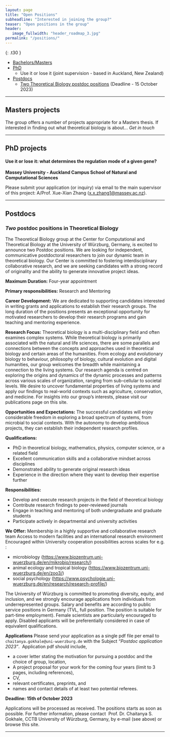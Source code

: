 ```yaml
---
layout: page
title: "Open Positions"
subheadline: "Interested in joining the group?"
teaser: "Open positions in the group"
header:
   image_fullwidth: "header_roadmap_3.jpg"
permalink: "/positions/"
---
```


{: .t30 }

- [Bachelors/Masters](#masters)
- [PhD](#phd)
	- Use it or lose it (joint supervision - based in Auckland, New Zealand)
- [Postdocs](#postdocs)
	- [Two Theoretical Biology postdoc positions](#pd1) (Deadline - 15 October 2023)

<!--	- [Endosymbiosis (Theoretical/Experimental joint mentorship based in Konstanz, Germany)](#pd2)
	- [MSCA postdoctoral fellowships (deadling for grant application is 13th September)](#pd3)-->

---

## Masters projects <a name="masters"></a>

The group offers a number of projects appropriate for a Masters thesis. If interested in finding out what theoretical biology is about...
*Get in touch*

---




## PhD projects <a name="phd"></a>

<!--Through the [EvoGamesPlus](https://www.maastrichtuniversity.nl/evogamesplus/vacancies) funding scheme of the European Union’s Horizon 2020 Research and Innovation Programme under the Marie Skłodowska-Curie grant, numerous early career fellowships are available.
Our group is a part of the funding scheme. Please check the website and the eligibility requriments for our open call.-->



#### Use it or lose it: what determines the regulation mode of a given gene?

**Massey University - Auckland Campus    School of Natural and Computational Sciences**

Please submit your application (or inquiry) via email to the main supervisor of this project: A/Prof. Xue-Xian Zhang (x.x.zhang1@massey.ac.nz).

<!--<span style="color:gray"> The following are some of the topics that the group is interested in developing further. However the exact project is often tailored to the interests of the candidate. We are interested in recruiting interested PhD students through the next round of the [International Max Planck Research School](https://www.evolbio.mpg.de/3017297/application)-->

<!--#### Eco-evolutionary tuning of biological clocks
Biological clocks are oscillating physiological processes which allow organisms to coordinate their life with environmental cycles such as night and day, seasons or tides. They are synchronized with the environment through a process called entrainment. Usually, biological clocks can be entrained by several environmental factors such as light, temperature or humidity. All of those factors are inherently subject to noise. Starting from existing models of entrainment, we would like to develop a mechanistic model for how several noisy factors jointly entrain the clock. This includes stochastic approaches, development of probabilistic models, and demonstrating the robustness of oscillations to environmental noise. In a second step, we would like to study the evolution of such a mechanistic model along with ecological (biotic and abiotic) inputs. We are interested in developing the skills and supporting the career of a student with a background in physics or applied mathematics, keenly interested in evolutionary biology. **Prior experience in the dynamical systems and in particular the theory of phase oscillators is desirable but not required at the start. While offered by Gokhale, the project will develop in close collaboration with the group of [Tobias Kaiser](https://www.evolbio.mpg.de/biologicalclocks).**-->
<!--#### Eco-eco-evolutionary agriculture
Working at the interface of _eco_logy, _eco_nomics and _evo_lution this project takes on the true meaning of translational biology. Feeding more than 7 billion people puts immense pressure on the farming industry — especially since it is required not just for providing food directly to humans but also for feeding livestock. Similar to the antibiotic resistance issue in medicine, we are dealing with ever-evolving more virulent parasites in agriculture. Thousands of years of monocultures have reduced the genetic diversity, as well as the ability of the plants to fight back. This project aims to understand this interaction taking into account different ecological, evolutionary and economic standpoints. Ecologically, we need to ascertain how we are changing the environment by driving artificially selected variants of crops and their potential to disrupt the wild varieties of the host plant. Evolutionarily, the host-pathogen dynamics need to be understood: how do the evolution of pathogen virulence and the eco-evolutionary dynamics change when considering multiple pathogen/crop species? Lastly, all the previous points coalesce at the economic standpoint, to make sure that the farmers do not lose more yield than necessary while keeping the technique sustainable.  **Knowledge about the theory of dynamical systems, stochastic processes and scientific computing would be desirable. A keen interest in interfacing with bioeconomists and field ecologists is a requirement.**-->
<!--#### Co-evolutionary dynamics in the light of extended evolutionary synthesis
Theories of predator-prey, host-parasite dynamics are a part of classical ecology. Together with evolution, we can address Red-Queen like scenarios with ever-evolving antagonists. The extended evolutionary synthesis includes phenomena such as innovation and learning. Personality effects of individual antagonists are often averaged out.
The project aims to incorporate extended evolutionary synthesis properties in the traditional co-evolution models.
The project involves theory development from an ecological and evolutionary point of view with implementations from techniques from machine learning. 
The theory will be developed together with an experimental collaborator working on the individual variation in the predatory behaviour of spiders. 
Primarily developed as a theory project, the ideal candidate is expected to be highly enthusiastic, working at the interface of theory development, machine learning and artificial intelligence and interacting with experimentalists.
**Knowledge about the theory of dynamical systems, stochastic processes, learning algorithms and scientific computing would be desirable. Familiarity with evolutionary and ecological models of co-evolution and mathematical biology would be an advantage, but if not, then a keen interest in the same is a requirement.**-->

---

## Postdocs <a name="postdocs"></a>

### _Two_ postdoc positions in Theoretical Biology <a name="pd1"></a>

The Theoretical Biology group at the Center for Computational and Theoretical Biology at the University of Würzburg, Germany, is excited to announce two Postdoc positions. We are looking for independent, communicative postdoctoral researchers to join our dynamic team in theoretical biology. Our Center is committed to fostering interdisciplinary collaborative research, and we are seeking candidates with a strong record of originality and the ability to generate innovative project ideas.

**Maximum Duration:** Four-year appointment

**Primary responsibilities:** Research and Mentoring

**Career Development:** We are dedicated to supporting candidates interested in writing grants and applications to establish their research groups. The long duration of the positions presents an exceptional opportunity for motivated researchers to develop their research programs and gain teaching and mentoring experience.

**Research Focus:**
Theoretical biology is a multi-disciplinary field and often examines complex systems. While theoretical biology is primarily associated with the natural and life sciences, there are some parallels and connections between the concepts and approaches used in theoretical biology and certain areas of the humanities. From ecology and evolutionary biology to behaviour, philosophy of biology, cultural evolution and digital humanities, our group welcomes the breadth while maintaining a connection to the living systems. Our research agenda is centred on exploring the origins and dynamics of the dynamic processes and patterns across various scales of organization, ranging from sub-cellular to societal levels. We desire to uncover fundamental properties of living systems and apply our findings to real-world contexts such as agriculture, conservation, and medicine. For insights into our group’s interests, please visit our publications page on this site.

**Opportunities and Expectations:**
The successful candidates will enjoy considerable freedom in exploring a broad spectrum of systems, from microbial to social contexts. With the autonomy to develop ambitious projects, they can establish their independent research profiles.

**Qualifications:**

* PhD in theoretical biology, mathematics, physics, computer science, or a related field
* Excellent communication skills and a collaborative mindset across disciplines
* Demonstrated ability to generate original research ideas
* Experience in the direction where they want to develop their expertise further 

**Responsibilities:**

* Develop and execute research projects in the field of theoretical biology
* Contribute research findings to peer-reviewed journals
* Engage in teaching and mentoring of both undergraduate and graduate students
* Participate actively in departmental and university activities

**We Offer:**
Membership in a highly supportive and collaborative research team
Access to modern facilities and an international research environment
Encouraged within University cooperation possibilities across scales for e.g. :

* microbiology (https://www.biozentrum.uni-wuerzburg.de/en/mikrobio/research/)
* animal ecology and tropical biology (https://www.biozentrum.uni-wuerzburg.de/en/zoo3/)
* social psychology (https://www.psychologie.uni-wuerzburg.de/en/research/research-profile/)

The University of Würzburg is committed to promoting diversity, equity, and inclusion, and we strongly encourage applications from individuals from underrepresented groups.
Salary and benefits are according to public service positions in Germany (TVL, full position. The position is suitable for part-time employment). Female scientists are particularly encouraged to apply. Disabled applicants will be preferentially considered in case of equivalent qualifications. 

**Applications**
Please send your application as a single pdf file per email to  
``chaitanya.gokhale@uni-wuerzburg.de`` with the Subject *“Postdoc application 2023”*. 
Application pdf should include,

* a cover letter stating the motivation for pursuing a postdoc and the choice of group, location,
* A project proposal for your work for the coming four years (limit to 3 pages, including references),
* CV, 
* relevant certificates, preprints, and 
* names and contact details of at least two potential referees.


**Deadline: 15th of October 2023**

Applications will be processed as received. The positions starts as soon as possible.
For further information, please contact 
Prof. Dr. Chaitanya S. Gokhale, CCTB University of Würzburg, Germany, by e-mail (see above) or browse this site.

---
<!--
### Endosymbiosis <a name="pd2"></a>

University of Konstanz evolutionary theory, mathematical
modeling, theoretical biology.

This project is a collaboration between Lutz Becks (University of
Konstanz; https://www.limnologie.uni-konstanz.de/becks), Peter Czuppon
(University of Münster, https://czuppon.net/) and Chaitanya Gokhale
(University of Würzburg, https://tecoevo.github.io/) and aims to develop
theory based on experimental work. Highly motivated candidates with a
PhD in evolutionary theory, mathematical modeling or theoretical biology
are encouraged to apply. Previous work in the context of evolutionary
transitions, the evolution of symbioses or species interactions is an
advantage. Candidates should demonstrate an enthusiasm for basic research
and an interest in mechanistic and phenomenological modeling. The
successful candidate should be able to communicate effectively with
people from a wide range of disciplines.

Funding is available for 18 months with the possibility for extension.

Location: The main place of work will be at the University of Konstanz,
but the postdoc is expected to travel to W?rzburg/M?nster for research
visits. The collaborative research environment in the group is highly
integrative, very international and conducted in English. Konstanz
is a very beautiful and pleasant place to live as it borders the third
largest lake in Central Europe and lies at the foothills of the Alps. The
University of Konstanz is an equal opportunities employer.

Interested candidates should send a CV, a short cover letter highlighting
interests and potential research questions, and contact details of
two professional referees to lutz.becks@uni-konstanz.de. Review of
applications will begin immediately and will continue until the position
is filled.

Prof. Dr. Lutz Becks
University of Konstanz
Aquatic Ecology and Evolution
Limnological Institute
Mainaustra?e 252
78464 Konstanz / Egg Germany
Phone: 07531 88 2828
E-Mail: lutz.becks@uni-konstanz.de
https://www.limnologie.uni-konstanz.de/en/ag-becks/

Lutz Becks <lutz.becks@uni-konstanz.de>



### MSCA Postdoctoral Fellowships 2023<a name="pd3"></a>

If interested in developing and leading a project for this fellowship and writing a joint grant for the same, get in touch with Chaitanya well-before (2-3 months) the yearly deadline.-->

<!--
### ~~Post doctoral position~~ Position Filled

~~Currently we have an opening for a one year post-doctoral position funded by the BfN (Federal Agency for Nature Conservation).  
The project deals with the *Risk Assessment of gene-drive systems*  
This will involve reviewing the current state-of-the-art and development of a theoretical model, both aiming to provide the BfN with actionable material in the context of policy making.~~

~~The application window is open till January 31st.~~

~~Details available [here](https://www.mpg.de/12552737/postdoc-gene-drive-risk-assessment).~~-->

<!--
* [<s>Add schema.org Markup for Videos</s>](https://support.google.com/webmasters/answer/2413309?hl=en)
* [<s>Submit <em>Feeling Responsive</em> to jekyllthemes.org</s>](http://jekyllthemes.org/themes/feeling-responsive/)
* <s>Use `style` in front matter to inject css-styles into `<head></s>
* <s>Add include to loop through collections</s>
* <s>Now with optional caption for header</s>
* [<s>Refined humans.txt</s>](http://humanstxt.org/)
* [<s>Produce an introduction video to showcase *Feeling Responsive*</s>](https://www.youtube.com/embed/3b5zCFSmVvU)
* [<s>Additional header with text</s>]({{ site.url }}{{ site.baseurl }}/headers/)
* <s>Added Google Analtics support</s>
* [<s>Add redirection layout by KanishkKanishk</s>](http://codingtips.kanishkkunal.in/redirects-jekyll-github-pages/)
* <s>Convert Foundation Sass to use native Jekyll Sass support</s>
* <s>Optimize HTML and use Schema.org-Attributes › http://schema.org/Article</s>
* <s>Disqus comments</s>
* <s>Rework `list-entries.html` › now language ready</s>
* [<s>Create custom 404.html-webpage</s>](https://help.github.com/articles/custom-404-pages/)
* <s>Add simple search box with Google</s>
* <s>Alternative non-landscape header</s>
* <s>Patterns for header</s>
* <s>Clean up color scheme and highlighting colors</s>
* <s>Make theme translation ready</s>
* [<s>Add draft-templates for new pages/posts</s>](https://github.com/Phlow/feeling-responsive/tree/gh-pages/_drafts)
* [<s>Step-by-Step-Guide to customize *Feeling Responsive*</s>]({{ site.url }}{{ site.baseurl }}/getting-started/)
* [<s>Video-Post-Format to feature videos in a huge way</s>]({{ site.url }}{{ site.baseurl }}/design/video/)
* <s>Title and captions for images</s>
* <s>SEO › Add metadescription to header.html and front matter</s>
* [<s>Adding Open Graph for Jekyll</s>](https://gist.github.com/pathawks/1406355)
* [<s>Gallery Post Example</s>]({{ site.url }}{{ site.baseurl }}/design/gallery/)
* [<s>Adding pagination</s>](http://jekyllrb.com/docs/pagination/) -->
